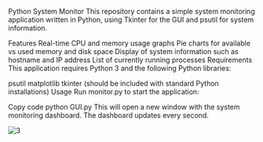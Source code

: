 Python System Monitor
This repository contains a simple system monitoring application written in Python, using Tkinter for the GUI and psutil for system information.

Features
Real-time CPU and memory usage graphs
Pie charts for available vs used memory and disk space
Display of system information such as hostname and IP address
List of currently running processes
Requirements
This application requires Python 3 and the following Python libraries:

psutil
matplotlib
tkinter (should be included with standard Python installations)
Usage
Run monitor.py to start the application:

Copy code
python GUI.py
This will open a new window with the system monitoring dashboard. The dashboard updates every second.

![3](https://github.com/kaashdesai123/CPU-GPU-GUI/assets/138083663/250d2ad2-de41-4b46-b9cd-024e507af06a)
